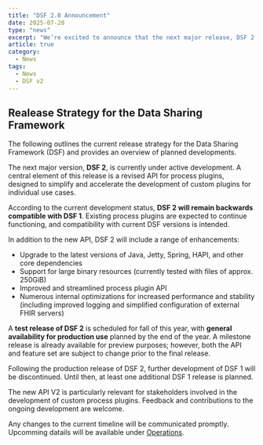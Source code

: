 ```yaml
---
title: "DSF 2.0 Announcement"
date: 2025-07-28
type: "news"
excerpt: "We’re excited to announce that the next major release, DSF 2.0, is currently in development! This update brings significant improvements and new features designed to enhance performance and usability. In this article is a  summary of what to expect in the upcoming release."
article: true
category: 
  - News
tags:
  - News
  - DSF v2
---
```


## Realease Strategy for the Data Sharing Framework 

The following outlines the current release strategy for the Data Sharing Framework (DSF) and provides an overview of planned developments.

The next major version, **DSF 2**, is currently under active development. A central element of this release is a revised API for process plugins, designed to simplify and accelerate the development of custom plugins for individual use cases.

According to the current development status, **DSF 2 will remain backwards compatible with DSF 1**. Existing process plugins are expected to continue functioning, and compatibility with current DSF versions is intended.

In addition to the new API, DSF 2 will include a range of enhancements:

* Upgrade to the latest versions of Java, Jetty, Spring, HAPI, and other core dependencies
* Support for large binary resources (currently tested with files of approx. 250GiB)
* Improved and streamlined process plugin API
* Numerous internal optimizations for increased performance and stability (including improved logging and simplified configuration of external FHIR servers)

A **test release of DSF 2** is scheduled for fall of this year, with **general availability for production use** planned by the end of the year. A milestone release is already available for preview purposes; however, both the API and feature set are subject to change prior to the final release.

Following the production release of DSF 2, further development of DSF 1 will be discontinued. Until then, at least one additional DSF 1 release is planned.

The new API V2 is particularly relevant for stakeholders involved in the development of custom process plugins. Feedback and contributions to the ongoing development are welcome.

Any changes to the current timeline will be communicated promptly. Upcomming datails will be available under [Operations](../operations/v2.0.0-M3/index.md). 